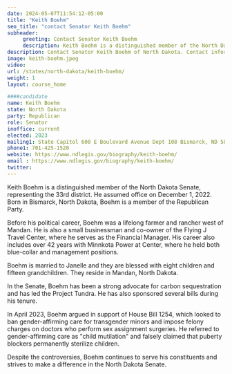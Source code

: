 ```yaml
---
date: 2024-05-07T11:54:12-05:00
title: "Keith Boehm"
seo_title: "contact Senator Keith Boehm"
subheader:
     greeting: Contact Senator Keith Boehm
     description: Keith Boehm is a distinguished member of the North Dakota Senate, representing the 33rd district. He assumed office on December 1, 2022. Born in Bismarck, North Dakota, Boehm is a member of the Republican Party.
description: Contact Senator Keith Boehm of North Dakota. Contact information for Keith Boehm includes email address, phone number, and mailing address.
image: keith-boehm.jpeg
video:
url: /states/north-dakota/keith-boehm/
weight: 1
layout: course_home

####candidate
name: Keith Boehm
state: North Dakota
party: Republican
role: Senator
inoffice: current
elected: 2023
mailing1: State Capitol 600 E Boulevard Avenue Dept 108 Bismarck, ND 58505-0360
phone1: 701-425-1520
website: https://www.ndlegis.gov/biography/keith-boehm/
email : https://www.ndlegis.gov/biography/keith-boehm/
twitter:
---
```

Keith Boehm is a distinguished member of the North Dakota Senate, representing the 33rd district. He assumed office on December 1, 2022. Born in Bismarck, North Dakota, Boehm is a member of the Republican Party.

Before his political career, Boehm was a lifelong farmer and rancher west of Mandan. He is also a small businessman and co-owner of the Flying J Travel Center, where he serves as the Financial Manager. His career also includes over 42 years with Minnkota Power at Center, where he held both blue-collar and management positions.

Boehm is married to Janelle and they are blessed with eight children and fifteen grandchildren. They reside in Mandan, North Dakota.

In the Senate, Boehm has been a strong advocate for carbon sequestration and has led the Project Tundra. He has also sponsored several bills during his tenure.

In April 2023, Boehm argued in support of House Bill 1254, which looked to ban gender-affirming care for transgender minors and impose felony charges on doctors who perform sex assignment surgeries. He referred to gender-affirming care as "child mutilation" and falsely claimed that puberty blockers permanently sterilize children.

Despite the controversies, Boehm continues to serve his constituents and strives to make a difference in the North Dakota Senate.
